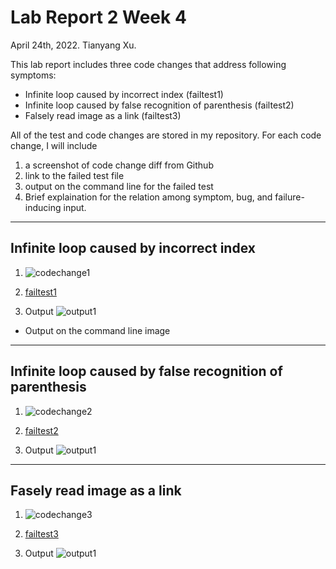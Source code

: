 # Lab Report 2 Week 4
April 24th, 2022. Tianyang Xu. 

This lab report includes three code changes that address following symptoms:
- Infinite loop caused by incorrect index (failtest1)
- Infinite loop caused by false recognition of parenthesis (failtest2)
- Falsely read image as a link (failtest3)

All of the test and code changes are stored in my repository. 
For each code change, I will include 
1. a screenshot of code change diff from Github
2. link to the failed test file
3. output on the command line for the failed test
4. Brief explaination for the relation among symptom, bug, and failure-inducing input.

--- 

## Infinite loop caused by incorrect index 
1. ![codechange1]()

2. [failtest1](https://github.com/Char15Xu/markdown-parser/blob/main/failtest1.md)

3. Output
![output1](/Users/charlesxu/Documents/GitHub/cse15l-lab-reports/failtest1.png)



- Output on the command line image

---

## Infinite loop caused by false recognition of parenthesis
1. ![codechange2]()

2. [failtest2](https://github.com/Char15Xu/markdown-parser/blob/main/failtest2.md)

3. Output
![output1](/Users/charlesxu/Documents/GitHub/cse15l-lab-reports/failtest1.png)



---

## Fasely read image as a link
1. ![codechange3]()

2. [failtest3](https://github.com/Char15Xu/markdown-parser/blob/main/failtest3.md)

3. Output
![output1](/Users/charlesxu/Documents/GitHub/cse15l-lab-reports/failtest1.png)